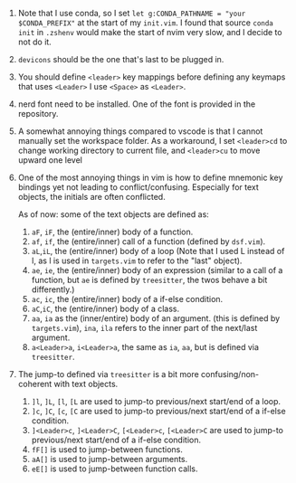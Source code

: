 1. Note that I use conda, so I set `let g:CONDA_PATHNAME = "your $CONDA_PREFIX"` at the start
of my `init.vim`. I found that source `conda init` in `.zshenv` would
make the start of nvim very slow, and I decide to not do it.

2. `devicons` should be the one that's last to be plugged in.

3. You should define `<leader>` key mappings before defining any keymaps that uses `<Leader>`
I use `<Space>` as `<Leader>`.

4. nerd font need to be installed. One of the font is provided in the repository.

5. A somewhat annoying things compared to vscode is that I cannot manually set the workspace folder.
As a workaround, I set `<leader>cd` to change working directory to current file,
and `<leader>cu` to move upward one level

6. One of the most annoying things in vim is how to define mnemonic key bindings
yet not leading to conflict/confusing. Especially for text objects,
the initials are often conflicted.

    As of now: some of the text objects are defined as:


    1. `aF`, `iF`, the (entire/inner) body of a function.
    2. `af`, `if`, the (entire/inner) call of a function (defined by `dsf.vim`).
    3. `aL`,`iL`, the (entire/inner) body of a loop
        (Note that I used L instead of l, as l is used in `targets.vim`
        to refer to the "last" object).
    4. `ae`, `ie`, the (entire/inner) body of an expression
        (similar to a call of a function, but `ae` is defined by `treesitter`,
        the twos behave a bit differently.)
    5. `ac`, `ic`, the (entire/inner) body of a if-else condition.
    6. `aC`,`iC`, the (entire/inner) body of a class.
    7. `aa`, `ia` as the (inner/entire) body of an argument.
        (this is defined by `targets.vim`),
        `ina`, `ila` refers to the inner part of the next/last argument.
    8. `a<Leader>a`, `i<Leader>a`, the same as `ia`, `aa`, but is defined via `treesitter`.

7. The jump-to defined via `treesitter` is a bit more
   confusing/non-coherent with text objects.

    1. `]l`, `]L`, `[l`, `[L` are used to jump-to previous/next start/end of a loop.
    2. `]c`, `]C`, `[c`, `[C` are used to jump-to previous/next start/end of a if-else condition.
    3. `]<Leader>c`, `]<Leader>C`, `[<Leader>c`, `[<Leader>C` are used to jump-to previous/next start/end of a if-else condition.
    4. `fF[]` is used to jump-between functions.
    5. `aA[]` is used to jump-between arguments.
    6. `eE[]` is used to jump-between function calls.

